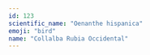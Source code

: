 ```yaml
---
id: 123
scientific_name: "Oenanthe hispanica"
emoji: "bird"
name: "Collalba Rubia Occidental"
---
```

